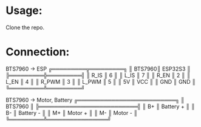 Usage:
====================
Clone the repo.



Connection:
====================
BTS7960 -> ESP
╔═════════╦═════════╗
║  BTS7960║ ESP32S3 ║
╠═════════╬═════════╣
║   R_IS  ║    6    ║
║   L_IS  ║    7    ║
║   R_EN  ║    2    ║
║   L_EN  ║    4    ║
║  R_PWM  ║    3    ║
║  L_PWM  ║    5    ║
║    5V   ║   VCC   ║
║   GND   ║   GND   ║
╚═════════╩═════════╝


BTS7960 -> Motor, Battery
╔══════════════════════════╗
║         BTS7960          ║
╠══════════════════════════╣
║   B+    ║   Battery +    ║
║   B-    ║   Battery -    ║
║   M+    ║   Motor +      ║
║   M-    ║   Motor -      ║
╚═════════╩════════════════╝

